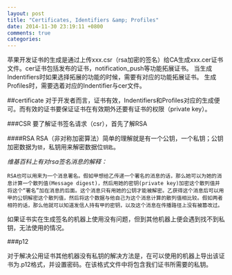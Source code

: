 ```yaml
---
layout: post
title: "Certificates, Identifiers &amp; Profiles"
date: 2014-11-30 23:19:11 +0800
comments: true
categories: 
---
```


苹果开发证书的生成是通过上传xxx.csr（rsa加密的签名）给CA生成xxx.cer证书文件。cer证书包括发布的证书，notification_push等功能拓展证书。
当生成Indentifiers时如果选择拓展的功能的时候，需要有对应的功能拓展证书。
生成Profiles时，需要选着对应的Indentifier与cer文件。

##certificate
对于开发者而言，证书有效，Indentifiers和Profiles对应的生成便可。而有效的证书要保证证书在有效期外还要有证书的权限（private key）。

###CSR
要了解证书签名请求（csr），首先了解RSA

####RSA
RSA（非对称加密算法）简单的理解就是有一个公钥，一个私钥；公钥加密数据为`锁`，私钥用来解密数据位`钥匙`。

*维基百科上有对rsa签名消息的解释：*

	RSA也可以用来为一个消息署名。假如甲想给乙传递一个署名的消息的话，那么她可以为她的消息计算一个散列值(Message digest)，然后用她的密钥(private key)加密这个散列值并将这个“署名”加在消息的后面。这个消息只有用她的公钥才能被解密。乙获得这个消息后可以用甲的公钥解密这个散列值，然后将这个数据与他自己为这个消息计算的散列值相比较。假如两者相符的话，那么他就可以知道发信人持有甲的密钥，以及这个消息在传播路径上没有被篡改过。
	
如果证书实在生成签名的机器上使用没有问题，但到其他机器上便会遇到找不到私钥，无法使用的情况。

###p12

对于解决公用证书其他机器没有私钥的解决方法是，在可以使用的机器上导出该证书为.p12格式，并设置密码。在该格式文件中将包含我们证书所需要的私钥。
